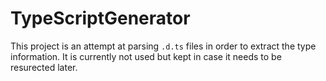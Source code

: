 ﻿# TypeScriptGenerator

This project is an attempt at parsing `.d.ts` files in order to extract the type information. It
is currently not used but kept in case it needs to be resurected later.
